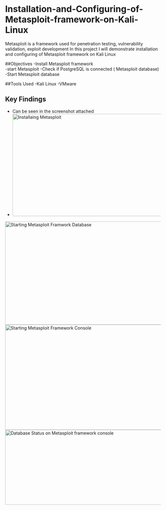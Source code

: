 # Installation-and-Configuring-of-Metasploit-framework-on-Kali-Linux
Metasploit is a framework used for penetration testing, vulnerability validation, exploit development In this project I will demonstrate installation and configuring of Metasploit framework on Kali Linux 

##Objectives
-Install Metasploit framework  
-start Metasploit
-Check if PostgreSQL is connected ( Metasploit database) 
-Start Metasploit database  

##Tools Used
-Kali Linux 
-VMware 

## Key Findings
- Can be seen in the screenshot attached
- <img width="554" height="332" alt="Installaing  Metasploit" src="https://github.com/user-attachments/assets/dd9117d2-3f46-4cc0-adc4-c0f5536ee941" />
<img width="548" height="335" alt="Starting Metasploit Framwork Database" src="https://github.com/user-attachments/assets/0dcd0734-23fd-4a3e-81b2-03fbeeba3428" />
<img width="541" height="341" alt="Starting Metasploit Framework Console" src="https://github.com/user-attachments/assets/9e1e68be-7dc9-4345-9431-71a7572dc226" />
<img width="533" height="243" alt="Database Status on Metasploit framework console" src="https://github.com/user-attachments/assets/7db3e3a9-196f-4988-a58c-24109e682031" />


 

